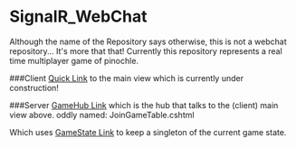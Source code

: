# SignalR_WebChat

Although the name of the Repository says otherwise, this is not a webchat repository... It's more that that! Currently this repository represents a real time multiplayer game of pinochle.

###Client
[Quick Link](SignalR_WebChat/Views/Game/JoinGameTable.cshtml) to the main view which is currently under construction!

###Server
[GameHub Link](SignalR_WebChat/GameHub.cs) which is the hub that talks to the (client) main view above. oddly named: JoinGameTable.cshtml

Which uses [GameState Link](SignalR_WebChat/GameState.cs) to keep a singleton of the current game state.
